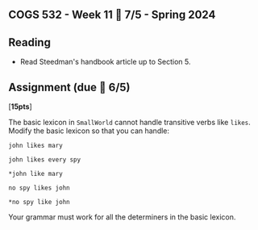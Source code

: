 COGS 532 - Week 11 :calendar: 7/5 - Spring 2024
-----------------------------------------------

Reading
-------
* Read Steedman's handbook article up to Section 5.

Assignment (due :calendar: 6/5)
----------

[**15pts**]

The basic lexicon in `SmallWorld` cannot handle transitive verbs like `likes`.
Modify the basic lexicon so that you can handle:

`john likes mary`

`john likes every spy`

`*john like mary`

`no spy likes john`

`*no spy like john`


Your grammar must work for all the determiners in the basic lexicon.


